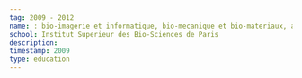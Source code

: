```yaml
---
tag: 2009 - 2012
name: : bio-imagerie et informatique, bio-mecanique et bio-materiaux, analyse des donnees
school: Institut Superieur des Bio-Sciences de Paris
description:
timestamp: 2009
type: education
---
```

